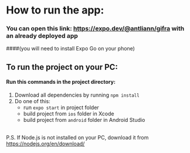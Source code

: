 # How to run the app:

### You can open this link: https://expo.dev/@antliann/gifra with an already deployed app
####(you will need to install Expo Go on your phone)


## To run the project on your PC:

#### Run this commands in the project directory:
1) Download all dependencies by running `npm install`
2) Do one of this:
   - run `expo start` in project folder
   - build project from `ios` folder in Xcode
   - build project from `android` folder in Android Studio


\
P.S. If Node.js is not installed on your PC, download it from
https://nodejs.org/en/download/
